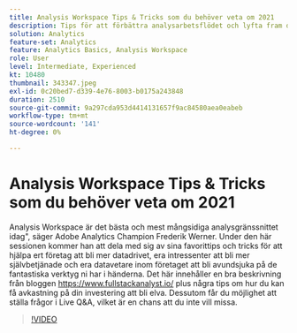 ```yaml
---
title: Analysis Workspace Tips & Tricks som du behöver veta om 2021
description: Tips för att förbättra analysarbetsflödet och lyfta fram de senaste innovationerna inom Adobe Analytics
solution: Analytics
feature-set: Analytics
feature: Analytics Basics, Analysis Workspace
role: User
level: Intermediate, Experienced
kt: 10480
thumbnail: 343347.jpeg
exl-id: 0c20bed7-d339-4e76-8003-b0175a243848
duration: 2510
source-git-commit: 9a297cda953d4414131657f9ac84580aea0eabeb
workflow-type: tm+mt
source-wordcount: '141'
ht-degree: 0%

---
```


# Analysis Workspace Tips &amp; Tricks som du behöver veta om 2021

Analysis Workspace är det bästa och mest mångsidiga analysgränssnittet idag&quot;, säger Adobe Analytics Champion Frederik Werner. Under den här sessionen kommer han att dela med sig av sina favorittips och tricks för att hjälpa ert företag att bli mer datadrivet, era intressenter att bli mer självbetjänade och era datavetare inom företaget att bli avundsjuka på de fantastiska verktyg ni har i händerna. Det här innehåller en bra beskrivning från bloggen https://www.fullstackanalyst.io/ plus några tips om hur du kan få avkastning på din investering att bli elva. Dessutom får du möjlighet att ställa frågor i Live Q&amp;A, vilket är en chans att du inte vill missa.

>[!VIDEO](https://video.tv.adobe.com/v/343347/?quality=12&learn=on)
